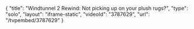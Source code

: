 {
    "title": "Windtunnel 2 Rewind: Not picking up on your plush rugs?",
    "type": "solo",
    "layout": "iframe-static",
    "videoId": "3787629",
    "url": "\/tvpembed\/3787629"
}